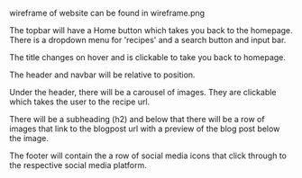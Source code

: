 wireframe of website can be found in wireframe.png

The topbar will have a Home button which takes you back to the homepage. There is a dropdown menu for 'recipes' and a search button and input bar. 

The title changes on hover and is clickable to take you back to homepage. 

The header and navbar will be relative to position. 

Under the header, there will be a carousel of images. They are clickable which takes the user to the recipe url. 

There will be a subheading (h2) and below that there will be a row of images that link to the blogpost url with a preview of the blog post below the image. 

The footer will contain the a row of social media icons that click through to the respective social media platform. 